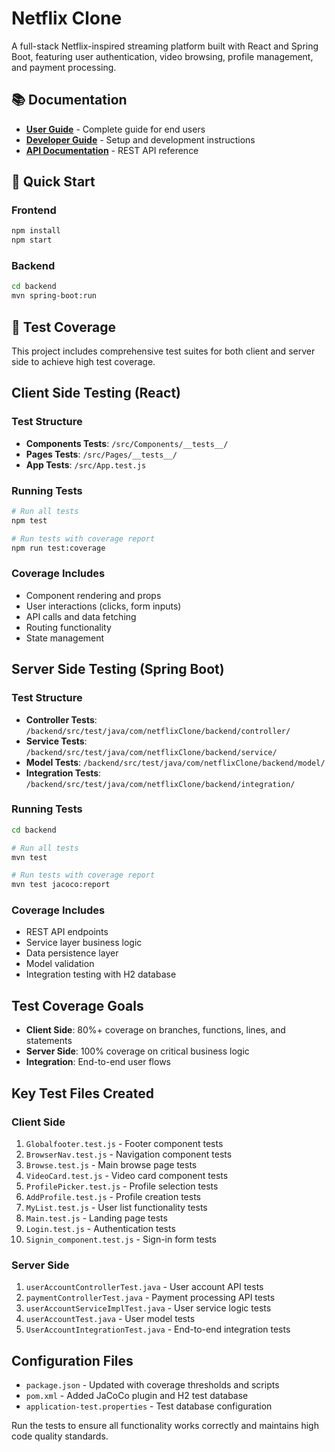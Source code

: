# Netflix Clone

A full-stack Netflix-inspired streaming platform built with React and Spring Boot, featuring user authentication, video browsing, profile management, and payment processing.

## 📚 Documentation

- **[User Guide](./USER_GUIDE.md)** - Complete guide for end users
- **[Developer Guide](./DEVELOPER_GUIDE.md)** - Setup and development instructions
- **[API Documentation](./API_DOCUMENTATION.md)** - REST API reference

## 🚀 Quick Start

### Frontend
```bash
npm install
npm start
```

### Backend
```bash
cd backend
mvn spring-boot:run
```

## 🧪 Test Coverage

This project includes comprehensive test suites for both client and server side to achieve high test coverage.

## Client Side Testing (React)

### Test Structure
- **Components Tests**: `/src/Components/__tests__/`
- **Pages Tests**: `/src/Pages/__tests__/`
- **App Tests**: `/src/App.test.js`

### Running Tests
```bash
# Run all tests
npm test

# Run tests with coverage report
npm run test:coverage
```

### Coverage Includes
- Component rendering and props
- User interactions (clicks, form inputs)
- API calls and data fetching
- Routing functionality
- State management

## Server Side Testing (Spring Boot)

### Test Structure
- **Controller Tests**: `/backend/src/test/java/com/netflixClone/backend/controller/`
- **Service Tests**: `/backend/src/test/java/com/netflixClone/backend/service/`
- **Model Tests**: `/backend/src/test/java/com/netflixClone/backend/model/`
- **Integration Tests**: `/backend/src/test/java/com/netflixClone/backend/integration/`

### Running Tests
```bash
cd backend

# Run all tests
mvn test

# Run tests with coverage report
mvn test jacoco:report
```

### Coverage Includes
- REST API endpoints
- Service layer business logic
- Data persistence layer
- Model validation
- Integration testing with H2 database

## Test Coverage Goals
- **Client Side**: 80%+ coverage on branches, functions, lines, and statements
- **Server Side**: 100% coverage on critical business logic
- **Integration**: End-to-end user flows

## Key Test Files Created

### Client Side
1. `Globalfooter.test.js` - Footer component tests
2. `BrowserNav.test.js` - Navigation component tests
3. `Browse.test.js` - Main browse page tests
4. `VideoCard.test.js` - Video card component tests
5. `ProfilePicker.test.js` - Profile selection tests
6. `AddProfile.test.js` - Profile creation tests
7. `MyList.test.js` - User list functionality tests
8. `Main.test.js` - Landing page tests
9. `Login.test.js` - Authentication tests
10. `Signin_component.test.js` - Sign-in form tests

### Server Side
1. `userAccountControllerTest.java` - User account API tests
2. `paymentControllerTest.java` - Payment processing API tests
3. `userAccountServiceImplTest.java` - User service logic tests
4. `userAccountTest.java` - User model tests
5. `UserAccountIntegrationTest.java` - End-to-end integration tests

## Configuration Files
- `package.json` - Updated with coverage thresholds and scripts
- `pom.xml` - Added JaCoCo plugin and H2 test database
- `application-test.properties` - Test database configuration

Run the tests to ensure all functionality works correctly and maintains high code quality standards.